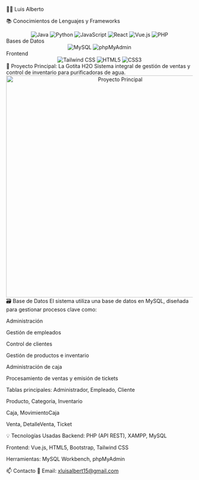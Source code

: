 👨‍💻 Luis Alberto

📚 Conocimientos de 
Lenguajes y Frameworks
<div align="center"> <img src="https://img.shields.io/badge/Java-ED8B00?style=for-the-badge&logo=java&logoColor=white" alt="Java"/> <img src="https://img.shields.io/badge/Python-3776AB?style=for-the-badge&logo=python&logoColor=white" alt="Python"/> <img src="https://img.shields.io/badge/JavaScript-F7DF1E?style=for-the-badge&logo=javascript&logoColor=black" alt="JavaScript"/> <img src="https://img.shields.io/badge/React-20232A?style=for-the-badge&logo=react&logoColor=61DAFB" alt="React"/> <img src="https://img.shields.io/badge/Vue.js-4FC08D?style=for-the-badge&logo=vue.js&logoColor=white" alt="Vue.js"/> <img src="https://img.shields.io/badge/PHP-777BB4?style=for-the-badge&logo=php&logoColor=white" alt="PHP"/> </div>
Bases de Datos
<div align="center"> <img src="https://img.shields.io/badge/MySQL-005C84?style=for-the-badge&logo=mysql&logoColor=white" alt="MySQL"/> <img src="https://img.shields.io/badge/phpMyAdmin-6C78AF?style=for-the-badge&logo=phpmyadmin&logoColor=white" alt="phpMyAdmin"/> </div>
Frontend
<div align="center"> <img src="https://img.shields.io/badge/Tailwind_CSS-38B2AC?style=for-the-badge&logo=tailwind-css&logoColor=white" alt="Tailwind CSS"/> <img src="https://img.shields.io/badge/HTML5-E34F26?style=for-the-badge&logo=html5&logoColor=white" alt="HTML5"/> <img src="https://img.shields.io/badge/CSS3-1572B6?style=for-the-badge&logo=css3&logoColor=white" alt="CSS3"/> </div>
🚀 Proyecto Principal: La Gotita H2O
Sistema integral de gestión de ventas y control de inventario para purificadoras de agua.

<div align="center"> <img src="https://github.com/user-attachments/assets/f80b0211-4f15-4063-92a8-ab2ca606b80d" alt="Proyecto Principal" width="600px"/> </div>
🗃️ Base de Datos
El sistema utiliza una base de datos en MySQL, diseñada para gestionar procesos clave como:

Administración

Gestión de empleados

Control de clientes

Gestión de productos e inventario

Administración de caja

Procesamiento de ventas y emisión de tickets

Tablas principales:
Administrador, Empleado, Cliente

Producto, Categoria, Inventario

Caja, MovimientoCaja

Venta, DetalleVenta, Ticket


💡 Tecnologías Usadas
Backend: PHP (API REST), XAMPP, MySQL

Frontend: Vue.js, HTML5, Bootstrap, Tailwind CSS

Herramientas: MySQL Workbench, phpMyAdmin

📫 Contacto
📧 Email: xluisalbert15@gmail.com

